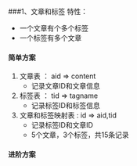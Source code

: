 ###1、文章和标签
特性：
* 一个文章有个多个标签
* 一个标签有多个文章

#### 简单方案
1. 文章表    ： aid => content
    * 记录文章ID和文章信息
2. 标签表    ： tid => tagname
    * 记录标签ID和标签信息
3. 文章和标签映射表   : id => aid,tid
    * 记录标签ID和文章ID
    * 5个文章，3个标签，共15条记录

#### 进阶方案